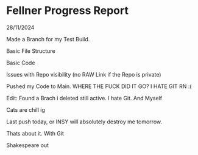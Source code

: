 # Fellner Progress Report

28/11/2024

Made a Branch for my Test Build. 

Basic File Structure

Basic Code

Issues with Repo visibility (no RAW Link if the Repo is private)

Pushed my Code to Main. WHERE THE FUCK DID IT GO? I HATE GIT RN :(

Edit: Found a Brach i deleted still active. I hate Git. And Myself

Cats are chill ig

Last push today, or INSY will absolutely destroy me tomorrow.

Thats about it. With Git

Shakespeare out
